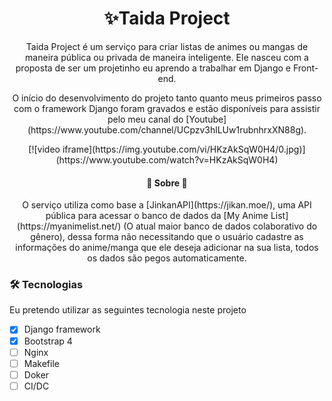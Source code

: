 <h1 align="center">✨Taida Project</h1>

<p align="center">Taida Project é um serviço para criar listas de animes ou mangas de maneira pública ou privada de maneira inteligente. Ele nasceu com a proposta de ser um projetinho eu aprendo a trabalhar em Django e Front-end.</p>

<p align="center">O início do desenvolvimento do projeto tanto quanto meus primeiros passo com o framework Django foram gravados e estão disponíveis para assistir pelo meu canal do [Youtube](https://www.youtube.com/channel/UCpzv3hlLUw1rubnhrxXN88g).</p>

<p align="center">[![video iframe](https://img.youtube.com/vi/HKzAkSqW0H4/0.jpg)](https://www.youtube.com/watch?v=HKzAkSqW0H4)</p>

<h4 align="center"> 
	🌌 Sobre  🌌
</h4>

<p align="center">O serviço utiliza como base a [JinkanAPI](https://jikan.moe/), uma API pública para acessar o banco de dados da [My Anime List](https://myanimelist.net/) (O atual maior banco de dados colaborativo do gênero), dessa forma não necessitando que o usuário cadastre as informações do anime/manga que ele deseja adicionar na sua lista, todos os dados são pegos automaticamente.</p>


### 🛠 Tecnologias

Eu pretendo utilizar as seguintes tecnologia neste projeto

- [x] Django framework
- [x] Bootstrap 4
- [ ] Nginx
- [ ] Makefile
- [ ] Doker
- [ ] CI/DC